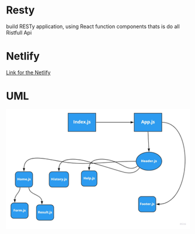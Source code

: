 # Resty 
 build  RESTy application, using  React function components thats is do all Ristfull Api

 # Netlify
 [Link for the Netlify](https://628b45560c8e941579fda7c1--incredible-treacle-1fe45a.netlify.app/)

 # UML 

![alt text](uml.jpg)